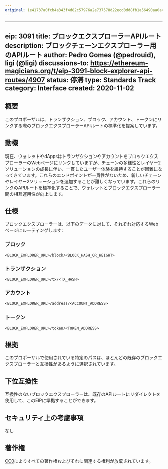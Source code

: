 ```yaml
---
original: 1e41737a0fcb4a343f4d82c57976a2e737578d22ecd8dd8fb1a56490aa0a4b7e
---
```


---
eip: 3091
title: ブロックエクスプローラーAPIルート
description: ブロックチェーンエクスプローラー用のAPIルート
author: Pedro Gomes (@pedrouid), ligi (@ligi)
discussions-to: https://ethereum-magicians.org/t/eip-3091-block-explorer-api-routes/4907
status: 停滞
type: Standards Track
category: Interface
created: 2020-11-02
---

## 概要

このプロポーザルは、トランザクション、ブロック、アカウント、トークンにリンクする際のブロックエクスプローラーAPIルートの標準化を提案しています。

## 動機

現在、ウォレットやdAppsはトランザクションやアカウントをブロックエクスプローラーのWebページにリンクしていますが、チェーンの多様性とレイヤー2ソリューションの成長に伴い、一貫したユーザー体験を維持することが困難になってきています。これらのエンドポイントが一貫性がないため、新しいチェーンやレイヤー2ソリューションを追加することが難しくなっています。これらのリンクのAPIルートを標準化することで、ウォレットとブロックエクスプローラー間の相互運用性が向上します。

## 仕様

ブロックエクスプローラーは、以下のデータに対して、それぞれ対応するWebページにルーティングします:

### ブロック

`<BLOCK_EXPLORER_URL>/block/<BLOCK_HASH_OR_HEIGHT>`

### トランザクション

`<BLOCK_EXPLORER_URL>/tx/<TX_HASH>`

### アカウント

`<BLOCK_EXPLORER_URL>/address/<ACCOUNT_ADDRESS>`

### トークン

`<BLOCK_EXPLORER_URL>/token/<TOKEN_ADDRESS>`

## 根拠

このプロポーザルで使用されている特定のパスは、ほとんどの既存のブロックエクスプローラーと互換性があるように選択されています。

## 下位互換性

互換性のないブロックエクスプローラーは、既存のAPIルートにリダイレクトを使用して、このEIPに準拠することができます。

## セキュリティ上の考慮事項

なし

## 著作権

[CC0](../LICENSE.md)によりすべての著作権およびそれに関連する権利が放棄されています。